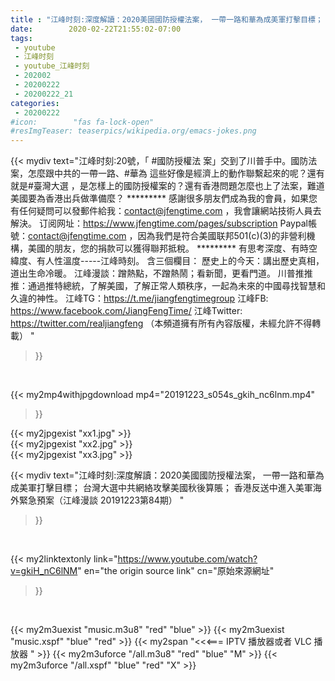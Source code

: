 ```yaml
---
title : "江峰时刻:深度解讀：2020美國國防授權法案， 一帶一路和華為成美軍打擊目標； 台灣大選中共網絡攻擊美國秋後算賬； 香港反送中進入美軍海外緊急預案（江峰漫談 20191223第84期） "
date:        2020-02-22T21:55:02-07:00
tags:
 - youtube
 - 江峰时刻
 - youtube_江峰时刻
 - 202002
 - 20200222
 - 20200222_21
categories:
 - 20200222
#icon:        "fas fa-lock-open"
#resImgTeaser: teaserpics/wikipedia.org/emacs-jokes.png
---
```


{{< mydiv text="江峰时刻:20號，「 #國防授權法 案」交到了川普手中。國防法案，怎麼跟中共的一帶一路、#華為 這些好像是經濟上的動作聯繫起來的呢？還有就是#臺灣大選 ，是怎樣上的國防授權案的？還有香港問題怎麼也上了法案，難道美國要為香港出兵做準備麼？     ********* 感謝很多朋友們成為我的會員，如果您有任何疑問可以發郵件給我：contact@jfengtime.com ，我會讓網站技術人員去解決。 订阅网址：https://www.jfengtime.com/pages/subscription Paypal帳號：contact@jfengtime.com ，因為我們是符合美國联邦501(c)(3)的非營利機構，美國的朋友，您的捐款可以獲得聯邦抵稅。     ********* 有思考深度、有時空緯度、有人性溫度-----江峰時刻。 含三個欄目： 歷史上的今天：講出歷史真相，道出生命冷暖。 江峰漫談：蹭熱點，不蹭熱鬧；看新聞，更看門道。 川普推推推：通過推特總統，了解美國，了解正常人類秩序，一起為未來的中國尋找智慧和久違的神性。  江峰TG：https://t.me/jiangfengtimegroup 江峰FB: https://www.facebook.com/JiangFengTime/ 江峰Twitter: https://twitter.com/realjiangfeng （本頻道擁有所有內容版權，未經允許不得轉載） "
>}}
<br>


{{< my2mp4withjpgdownload mp4="20191223_s054s_gkih_nc6lnm.mp4"
>}}

{{< my2jpgexist "xx1.jpg" >}}<br>
{{< my2jpgexist "xx2.jpg" >}}<br>
{{< my2jpgexist "xx3.jpg" >}}<br>



{{< mydiv text="江峰时刻:深度解讀：2020美國國防授權法案， 一帶一路和華為成美軍打擊目標； 台灣大選中共網絡攻擊美國秋後算賬； 香港反送中進入美軍海外緊急預案（江峰漫談 20191223第84期） "
>}}
<br>

{{< my2linktextonly link="https://www.youtube.com/watch?v=gkiH_nC6lNM"
en="the origin source link" cn="原始來源網址"
>}}


<br>

{{< my2m3uexist "music.m3u8" "red"  "blue" >}} {{< my2m3uexist "music.xspf" "blue" "red"  >}} {{< my2span "<<<=== IPTV 播放器或者 VLC 播放器 " >}} {{< my2m3uforce "/all.m3u8" "red"  "blue" "M" >}} {{< my2m3uforce "/all.xspf" "blue" "red"  "X" >}} 

